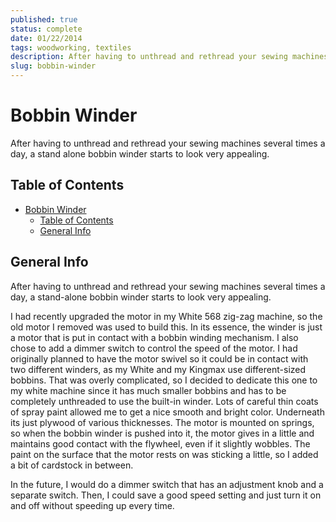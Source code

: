 ```yaml
---
published: true
status: complete
date: 01/22/2014
tags: woodworking, textiles
description: After having to unthread and rethread your sewing machines several times a day, a stand alone bobbin winder starts to look very appealing.
slug: bobbin-winder
---
```


# Bobbin Winder

After having to unthread and rethread your sewing machines several times a day, a stand alone bobbin winder starts to look very appealing.

## Table of Contents

- [Bobbin Winder](#bobbin-winder)
  - [Table of Contents](#table-of-contents)
  - [General Info](#general-info)

## General Info

After having to unthread and rethread your sewing machines several times a day, a stand-alone bobbin winder starts to look very appealing.

I had recently upgraded the motor in my White 568 zig-zag machine, so the old motor I removed was used to build this. In its essence, the winder is just a motor that is put in contact with a bobbin winding mechanism. I also chose to add a dimmer switch to control the speed of the motor. I had originally planned to have the motor swivel so it could be in contact with two different winders, as my White and my Kingmax use different-sized bobbins. That was overly complicated, so I decided to dedicate this one to my white machine since it has much smaller bobbins and has to be completely unthreaded to use the built-in winder. Lots of careful thin coats of spray paint allowed me to get a nice smooth and bright color. Underneath its just plywood of various thicknesses. The motor is mounted on springs, so when the bobbin winder is pushed into it, the motor gives in a little and maintains good contact with the flywheel, even if it slightly wobbles. The paint on the surface that the motor rests on was sticking a little, so I added a bit of cardstock in between.

In the future, I would do a dimmer switch that has an adjustment knob and a separate switch. Then, I could save a good speed setting and just turn it on and off without speeding up every time.
